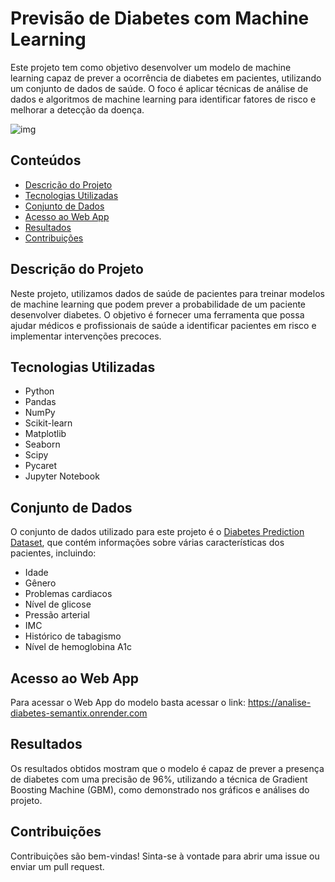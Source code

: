 # Previsão de Diabetes com Machine Learning

Este projeto tem como objetivo desenvolver um modelo de machine learning capaz de prever a ocorrência de diabetes em pacientes, utilizando um conjunto de dados de saúde. O foco é aplicar técnicas de análise de dados e algoritmos de machine learning para identificar fatores de risco e melhorar a detecção da doença.

![img](https://angioclinicabrasilia.com/wp-content/uploads/2023/09/relacao-entre-diabetes-e-doencas-vasculares.jpg)

## Conteúdos

- [Descrição do Projeto](#descrição-do-projeto)
- [Tecnologias Utilizadas](#tecnologias-utilizadas)
- [Conjunto de Dados](#conjunto-de-dados)
- [Acesso ao Web App](#acesso-ao-web-app)
- [Resultados](#resultados)
- [Contribuições](#contribuições)

## Descrição do Projeto

Neste projeto, utilizamos dados de saúde de pacientes para treinar modelos de machine learning que podem prever a probabilidade de um paciente desenvolver diabetes. O objetivo é fornecer uma ferramenta que possa ajudar médicos e profissionais de saúde a identificar pacientes em risco e implementar intervenções precoces.

## Tecnologias Utilizadas

- Python
- Pandas
- NumPy
- Scikit-learn
- Matplotlib
- Seaborn
- Scipy
- Pycaret
- Jupyter Notebook

## Conjunto de Dados

O conjunto de dados utilizado para este projeto é o [Diabetes Prediction Dataset](https://www.kaggle.com/datasets/iammustafatz/diabetes-prediction-dataset), que contém informações sobre várias características dos pacientes, incluindo:

- Idade
- Gênero
- Problemas cardiacos
- Nível de glicose
- Pressão arterial
- IMC
- Histórico de tabagismo
- Nível de hemoglobina A1c

## Acesso ao Web App

Para acessar o Web App do modelo basta acessar o link:
https://analise-diabetes-semantix.onrender.com

## Resultados

Os resultados obtidos mostram que o modelo é capaz de prever a presença de diabetes com uma precisão de 96%, utilizando a técnica de Gradient Boosting Machine (GBM), como demonstrado nos gráficos e análises do projeto.

## Contribuições

Contribuições são bem-vindas! Sinta-se à vontade para abrir uma issue ou enviar um pull request.

